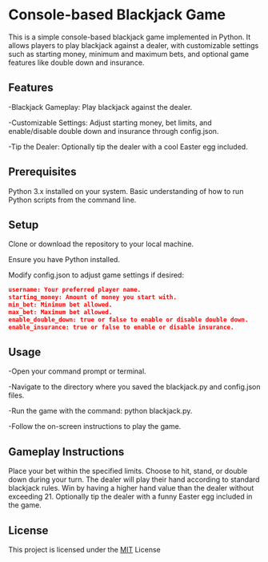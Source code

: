 # Console-based Blackjack Game
This is a simple console-based blackjack game implemented in Python. It allows players to play blackjack against a dealer, with customizable settings such as starting money, minimum and maximum bets, and optional game features like double down and insurance.

## Features
 -Blackjack Gameplay: Play blackjack against the dealer.
 
 -Customizable Settings: Adjust starting money, bet limits, and enable/disable double down and insurance through config.json.

 -Tip the Dealer: Optionally tip the dealer with a cool Easter egg included.

## Prerequisites
Python 3.x installed on your system.
Basic understanding of how to run Python scripts from the command line.

## Setup
Clone or download the repository to your local machine.

Ensure you have Python installed.

Modify config.json to adjust game settings if desired:
```json
username: Your preferred player name.
starting_money: Amount of money you start with.
min_bet: Minimum bet allowed.
max_bet: Maximum bet allowed.
enable_double_down: true or false to enable or disable double down.
enable_insurance: true or false to enable or disable insurance.
```

## Usage
-Open your command prompt or terminal.

-Navigate to the directory where you saved the blackjack.py and config.json files.

-Run the game with the command: python blackjack.py.

-Follow the on-screen instructions to play the game.

## Gameplay Instructions
Place your bet within the specified limits.
Choose to hit, stand, or double down during your turn.
The dealer will play their hand according to standard blackjack rules.
Win by having a higher hand value than the dealer without exceeding 21.
Optionally tip the dealer with a funny Easter egg included in the game.

## License
This project is licensed under the [MIT](https://choosealicense.com/licenses/mit/) License

